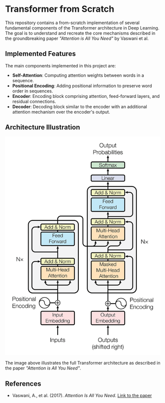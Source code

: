 # Transformer from Scratch

This repository contains a from-scratch implementation of several fundamental components of the Transformer architecture in Deep Learning. The goal is to understand and recreate the core mechanisms described in the groundbreaking paper *"Attention is All You Need"* by Vaswani et al.

## Implemented Features

The main components implemented in this project are:

- **Self-Attention**: Computing attention weights between words in a sequence.
- **Positional Encoding**: Adding positional information to preserve word order in sequences.
- **Encoder**: Encoding block comprising attention, feed-forward layers, and residual connections.
- **Decoder**: Decoding block similar to the encoder with an additional attention mechanism over the encoder's output.

## Architecture Illustration

![Transformer Architecture](attention_research_1.png)

The image above illustrates the full Transformer architecture as described in the paper *"Attention is All You Need"*.

## References

- Vaswani, A., et al. (2017). *Attention Is All You Need*. [Link to the paper](https://arxiv.org/abs/1706.03762)


